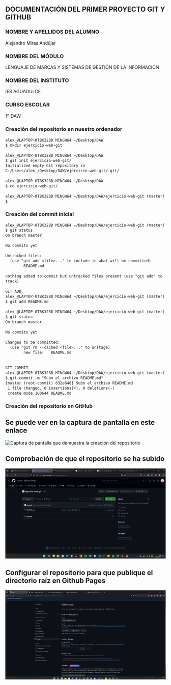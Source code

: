 ## DOCUMENTACIÓN DEL PRIMER PROYECTO GIT Y GITHUB

### NOMBRE Y APELLIDOS DEL ALUMNO
Alejandro Miras Andújar

### NOMBRE DEL MÓDULO
LENGUAJE DE MARCAS Y SISTEMAS DE GESTIÓN DE LA INFORMACIÓN

### NOMBRE DEL INSTITUTO
IES AGUADULCE

### CURSO ESCOLAR
1º DAW

### Creación del repositorio en nuestro ordenador

~~~
alex_@LAPTOP-0TBK32BD MINGW64 ~/Desktop/DAW
$ mkdir ejercicio-web-git

alex_@LAPTOP-0TBK32BD MINGW64 ~/Desktop/DAW
$ git init ejercicio-web-git/
Initialized empty Git repository in C:/Users/alex_/Desktop/DAW/ejercicio-web-git/.git/

alex_@LAPTOP-0TBK32BD MINGW64 ~/Desktop/DAW
$ cd ejercicio-web-git/

alex_@LAPTOP-0TBK32BD MINGW64 ~/Desktop/DAW/ejercicio-web-git (master)
$

~~~

### Creación del commit inicial 
~~~
alex_@LAPTOP-0TBK32BD MINGW64 ~/Desktop/DAW/ejercicio-web-git (master)
$ git status
On branch master

No commits yet

Untracked files:
  (use "git add <file>..." to include in what will be committed)
        README.md

nothing added to commit but untracked files present (use "git add" to track)

GIT ADD
alex_@LAPTOP-0TBK32BD MINGW64 ~/Desktop/DAW/ejercicio-web-git (master)
$ git add README.md

alex_@LAPTOP-0TBK32BD MINGW64 ~/Desktop/DAW/ejercicio-web-git (master)
$ git status
On branch master

No commits yet

Changes to be committed:
  (use "git rm --cached <file>..." to unstage)
        new file:   README.md


GIT COMMIT
alex_@LAPTOP-0TBK32BD MINGW64 ~/Desktop/DAW/ejercicio-web-git (master)
$ git commit -m "Subo el archivo README.md"
[master (root-commit) 632e648] Subo el archivo README.md
 1 file changed, 0 insertions(+), 0 deletions(-)
 create mode 100644 README.md

~~~

### Creación del repositorio en GitHub

## Se puede ver en la captura de pantalla en este enlace


![Captura de pantalla que demuestra la creación del repositorio](capturas-pantalla-primer-proyecto-GitHub/creación%20repositorio%20ejercicio%20web%20git.png)

## Comprobación de que el repositorio se ha subido

![Repositorio subido](capturas-pantalla-primer-proyecto-GitHub/comprobacion%20subido%20github.png)


## Configurar el repositorio para que publique el directorio raíz en Github Pages

![Repositorio configurado](capturas-pantalla-primer-proyecto-GitHub/repositorio%20configurado%20para%20que%20publique%20la%20carpeta%20master.png)

